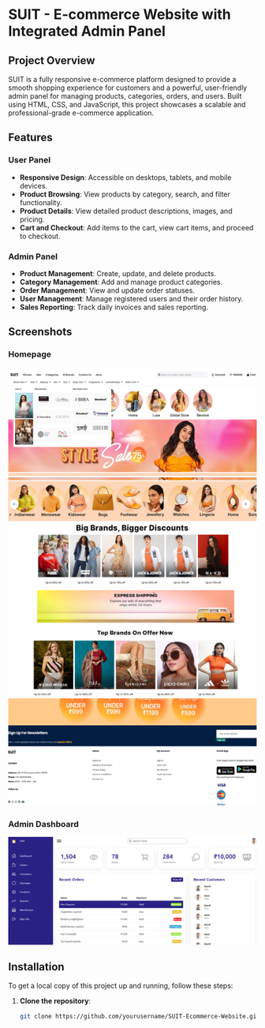 # SUIT - E-commerce Website with Integrated Admin Panel

## Project Overview
SUIT is a fully responsive e-commerce platform designed to provide a smooth shopping experience for customers and a powerful, user-friendly admin panel for managing products, categories, orders, and users. Built using HTML, CSS, and JavaScript, this project showcases a scalable and professional-grade e-commerce application.

## Features
### User Panel
- **Responsive Design**: Accessible on desktops, tablets, and mobile devices.
- **Product Browsing**: View products by category, search, and filter functionality.
- **Product Details**: View detailed product descriptions, images, and pricing.
- **Cart and Checkout**: Add items to the cart, view cart items, and proceed to checkout.

### Admin Panel
- **Product Management**: Create, update, and delete products.
- **Category Management**: Add and manage product categories.
- **Order Management**: View and update order statuses.
- **User Management**: Manage registered users and their order history.
- **Sales Reporting**: Track daily invoices and sales reporting.

## Screenshots
### Homepage
![Home Page](screenshots/screenshot1.png)
![Home Page](screenshots/screenshot2.png)
![Home Page](screenshots/screenshot3.png)
![Home Page](screenshots/screenshot4.png)

### Admin Dashboard
![Admin Dashboard](screenshots/screenshot5.png)

## Installation

To get a local copy of this project up and running, follow these steps:

1. **Clone the repository**:
   ```bash
   git clone https://github.com/yourusername/SUIT-Ecommerce-Website.git
